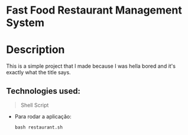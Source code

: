 # Fast Food Restaurant Management System

# Description

This is a simple project that I made because I was hella bored and it's exactly what the title says.

## Technologies used:
 
 > Shell Script

* Para rodar a aplicação:

  ```
  bash restaurant.sh
  ```
